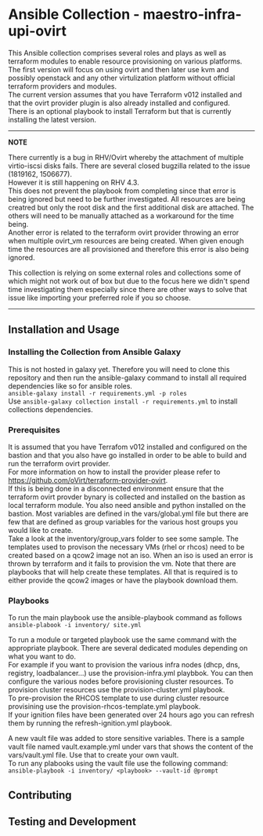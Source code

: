 # Ansible Collection - maestro-infra-upi-ovirt

This Ansible collection comprises several roles and plays as well as terraform modules to enable resource provisioning on various platforms.   
The first version will focus on using ovirt and then later use kvm and possibly openstack and any other virtulization platform without official terraform providers and modules.   
The current version assumes that you have Terraform v012 installed and that the ovirt provider plugin is also already installed and configured.   
There is an optional playbook to install Terraform but that is currently installing the latest version.   

---
**NOTE**

There currently is a bug in RHV/Ovirt whereby the attachment of multiple virtio-iscsi disks fails. 
There are several closed bugzilla related to the issue (1819162, 1506677).   
However it is still happening on RHV 4.3.   
This does not prevent the playbook from completing since that error is being ignored but need to be further investigated. All resources are being creatred but only the root disk and the first additional disk are attached. The others will need to be manually attached as a workaround for the time being.    
Another error is related to the terraform ovirt provider throwing an error when multiple ovirt_vm resources are being created. When given enough time the resources are all provisioned and therefore this error is also being ignored.   

This collection is relying on some external roles and collections some of which might not work out of box but due to the focus here we didn't spend time investigating them especially since there are other ways to solve that issue like importing your preferred role if you so choose.   
 
---

## Installation and Usage

### Installing the Collection from Ansible Galaxy
This is not hosted in galaxy yet. Therefore you will need to clone this repository and then 
run the ansible-galaxy command to install all required dependencies like so for ansible roles.   
`ansible-galaxy install -r requirements.yml -p roles`   
Use `ansible-galaxy collection install -r requirements.yml` to install collections dependencies.   

### Prerequisites
It is assumed that you have Terrafom v012 installed and configured on the bastion and that you also have go installed in order to be able to build and run the terraform ovirt provider.  
For more information on how to install the provider please refer to https://github.com/oVirt/terraform-provider-ovirt.  
If this is being done in a disconnected environment ensure that the terraform ovirt provder bynary is collected and installed on the bastion as local terraform module. 
You also need ansible and python installed on the bastion. 
Most variables are defined in the vars/global.yml file but there are few that are defined as group variables for the various host groups you would like to create.  
Take a look at the inventory/group_vars folder to see some sample. 
The templates used to provison the necessary VMs (rhel or rhcos) need to be created based on a qcow2 image not an iso. When an iso is used an error is thrown by terraform and it fails to provision the vm. Note that there are playbooks that will help create these templates. All that is required is to either provide the qcow2 images or have the playbook download them.

### Playbooks
To run the main playbook use the ansible-playbook command as follows   
`ansible-plabook -i inventory/ site.yml`  

To run a module or targeted playbook use the same command with the appropriate playbook. 
There are several dedicated modules depending on what you want to do.   
For example if you want to provision the various infra nodes (dhcp, dns, registry, loadbalancer...) use the provision-infra.yml playbbok. You can then configure the various nodes before provisioning cluster resources. 
To provision cluster resources use the provision-cluster.yml playbook.   
To pre-provision the RHCOS template to use during cluster resource provisining use the provision-rhcos-template.yml playbook.   
If your ignition files have been generated over 24 hours ago you can refresh them by running the refresh-ignition.yml playbook.   

A new vault file was added to store sensitive variables. There is a sample vault file named vault.example.yml under vars that shows the content of the vars/vault.yml file. Use that to create your own vault.    
To run any plabooks using the vault file use the following command:  
`ansible-playbook -i inventory/ <playbook> --vault-id @prompt`    

## Contributing


## Testing and Development


